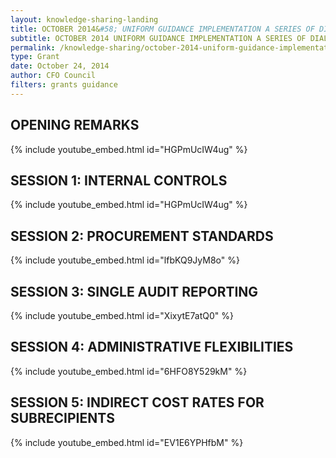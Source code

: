 ```yaml
---
layout: knowledge-sharing-landing
title: OCTOBER 2014&#58; UNIFORM GUIDANCE IMPLEMENTATION A SERIES OF DIALOGUES
subtitle: OCTOBER 2014 UNIFORM GUIDANCE IMPLEMENTATION A SERIES OF DIALOGUES
permalink: /knowledge-sharing/october-2014-uniform-guidance-implementation-a-series-of-dialogues/
type: Grant
date: October 24, 2014
author: CFO Council 
filters: grants guidance
---
```


## OPENING REMARKS

{% include youtube_embed.html id="HGPmUcIW4ug" %}  

## SESSION 1: INTERNAL CONTROLS

{% include youtube_embed.html id="HGPmUcIW4ug" %}  

## SESSION 2: PROCUREMENT STANDARDS

{% include youtube_embed.html id="lfbKQ9JyM8o" %}  

## SESSION 3: SINGLE AUDIT REPORTING

{% include youtube_embed.html id="XixytE7atQ0" %} 

## SESSION 4: ADMINISTRATIVE FLEXIBILITIES

{% include youtube_embed.html id="6HFO8Y529kM" %}  

## SESSION 5: INDIRECT COST RATES FOR SUBRECIPIENTS

{% include youtube_embed.html id="EV1E6YPHfbM" %}  


